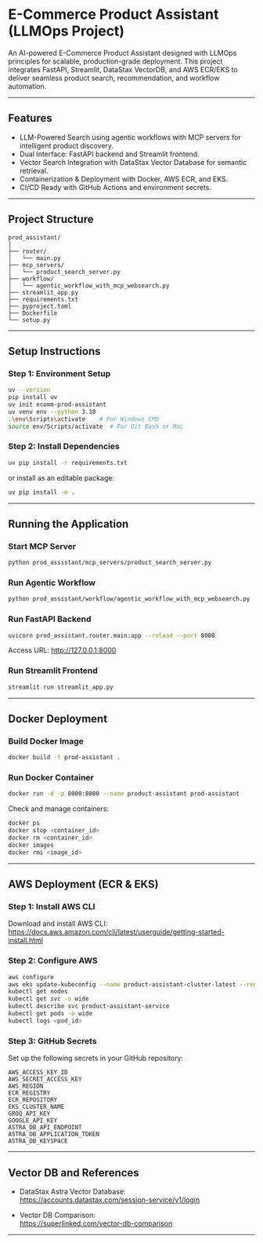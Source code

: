 # E-Commerce Product Assistant (LLMOps Project)

An AI-powered E-Commerce Product Assistant designed with LLMOps principles for scalable, production-grade deployment. This project integrates FastAPI, Streamlit, DataStax VectorDB, and AWS ECR/EKS to deliver seamless product search, recommendation, and workflow automation.

---

## Features

- LLM-Powered Search using agentic workflows with MCP servers for intelligent product discovery.  
- Dual Interface: FastAPI backend and Streamlit frontend.  
- Vector Search Integration with DataStax Vector Database for semantic retrieval.  
- Containerization & Deployment with Docker, AWS ECR, and EKS.  
- CI/CD Ready with GitHub Actions and environment secrets.

---

## Project Structure

```
prod_assistant/
│
├── router/
│   └── main.py
├── mcp_servers/
│   └── product_search_server.py
├── workflow/
│   └── agentic_workflow_with_mcp_websearch.py
├── streamlit_app.py
├── requirements.txt
├── pyproject.toml
├── Dockerfile
└── setup.py
```

---

## Setup Instructions

### Step 1: Environment Setup
```bash
uv --version
pip install uv
uv init ecomm-prod-assistant
uv venv env --python 3.10
.\env\Scripts\activate    # For Windows CMD
source env/Scripts/activate  # For Git Bash or Mac
```

### Step 2: Install Dependencies
```bash
uv pip install -r requirements.txt
```
or install as an editable package:
```bash
uv pip install -e .
```

---

## Running the Application

### Start MCP Server
```bash
python prod_assistant/mcp_servers/product_search_server.py
```

### Run Agentic Workflow
```bash
python prod_assistant/workflow/agentic_workflow_with_mcp_websearch.py
```

### Run FastAPI Backend
```bash
uvicorn prod_assistant.router.main:app --reload --port 8000
```
Access URL: http://127.0.0.1:8000

### Run Streamlit Frontend
```bash
streamlit run streamlit_app.py
```

---

## Docker Deployment

### Build Docker Image
```bash
docker build -t prod-assistant .
```

### Run Docker Container
```bash
docker run -d -p 8000:8000 --name product-assistant prod-assistant
```

Check and manage containers:
```bash
docker ps
docker stop <container_id>
docker rm <container_id>
docker images
docker rmi <image_id>
```

---

## AWS Deployment (ECR & EKS)

### Step 1: Install AWS CLI
Download and install AWS CLI:  
https://docs.aws.amazon.com/cli/latest/userguide/getting-started-install.html

### Step 2: Configure AWS
```bash
aws configure
aws eks update-kubeconfig --name product-assistant-cluster-latest --region us-west-1
kubectl get nodes
kubectl get svc -o wide
kubectl describe svc product-assistant-service
kubectl get pods -o wide
kubectl logs <pod_id>
```

### Step 3: GitHub Secrets
Set up the following secrets in your GitHub repository:

```
AWS_ACCESS_KEY_ID
AWS_SECRET_ACCESS_KEY
AWS_REGION
ECR_REGISTRY
ECR_REPOSITORY
EKS_CLUSTER_NAME
GROQ_API_KEY
GOOGLE_API_KEY
ASTRA_DB_API_ENDPOINT
ASTRA_DB_APPLICATION_TOKEN
ASTRA_DB_KEYSPACE
```

---

## Vector DB and References

- DataStax Astra Vector Database:  
  https://accounts.datastax.com/session-service/v1/login

- Vector DB Comparison:  
  https://superlinked.com/vector-db-comparison

---

